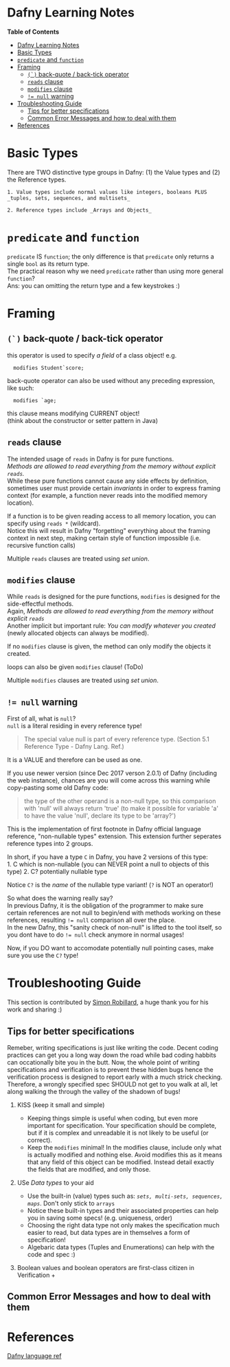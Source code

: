 # Dafny Learning Notes 

<!-- markdown-toc start - Don't edit this section. Run M-x markdown-toc-generate-toc again -->
**Table of Contents**

- [Dafny Learning Notes](#dafny-learning-notes)
- [Basic Types](#basic-types)
- [`predicate` and `function`](#predicate-and-function)
- [Framing](#framing)
    - [``(`)`` back-quote / back-tick operator](#-back-quote--back-tick-operator)
    - [`reads` clause](#reads-clause)
    - [`modifies` clause](#modifies-clause)
    - [`!= null` warning](#-null-warning)
- [Troubleshooting Guide](#troubleshooting-guide)
    - [Tips for better specifications](#tips-for-better-specifications)
    - [Common Error Messages and how to deal with them](#common-error-messages-and-how-to-deal-with-them)
- [References](#references)

<!-- markdown-toc end -->



# Basic Types 
There are TWO distinctive type groups in Dafny: (1) the Value types and (2) the Reference types. 

	1. Value types include normal values like integers, booleans PLUS _tuples, sets, sequences, and multisets_  

	2. Reference types include _Arrays and Objects_  

# `predicate` and `function`
`predicate` IS `function`; the only difference is that `predicate` only returns a single `bool` as its return type.  
The practical reason why we need `predicate` rather than using more general `function`?  
Ans: you can omitting the return type and a few keystrokes :)  


# Framing

## ``(`)`` back-quote / back-tick operator 
this operator is used to specify _a field_ of a class object! 
e.g. 
```
  modifies Student`score;
```

back-quote operator can also be used without any preceding expression, like such: 
```
  modifies `age; 
```
this clause means modifying CURRENT object!  
(think about the constructor or setter pattern in Java) 


## `reads` clause 
The intended usage of `reads` in Dafny is for pure functions.  
*Methods are allowed to read everything from the memory without explicit `reads`.*  
While these pure functions cannot cause any side effects by definition, sometimes user must provide certain _invariants_ in order to express framing context (for example, a function never reads into the modified memory location).   

If a function is to be given reading access to all memory location, you can specify using `reads *` (wildcard).  
Notice this will result in Dafny "forgetting" everything about the framing context in next step, making certain style of function impossible (i.e. recursive function calls)  

Multiple `reads` clauses are treated using _set union_.  


## `modifies` clause 
While `reads` is designed for the pure functions, `modifies` is designed for the side-effectful methods.  
Again, *Methods are allowed to read everything from the memory without explicit `reads`*  
Another implicit but important rule: *You can modify whatever you created* (newly allocated objects can always be modified).  

If no `modifies` clause is given, the method can only modify the objects it created.  

loops can also be given `modifies` clause! (ToDo)  

Multiple `modifies` clauses are treated using _set union_.  

## `!= null` warning
First of all, what is `null`?  
`null` is a literal residing in every reference type!  

> The special value null is part of every reference type. (Section 5.1 Reference Type - Dafny Lang. Ref.)

It is a VALUE and therefore can be used as one.  

If you use newer version (since Dec 2017 verson 2.0.1) of Dafny (including the web instance), chances are you will come across this warning while copy-pasting some old Dafny code: 

> the type of the other operand is a non-null type, so this comparison with 'null' will always return 'true' (to make it possible for variable 'a' to have the value 'null', declare its type to be 'array?<int>')	

This is the implementation of first footnote in Dafny official language reference, "non-nullable types" extension. This extension further seperates reference types into 2 groups. 

In short, if you have a type `C` in Dafny, you have 2 versions of this type:  
	1. C which is non-nullable (you can NEVER point a null to objects of this type)
	2. C? potentially nullable type
	
Notice `C?` is the _name_ of the nullable type variant! (`?` is NOT an operator!)  

So what does the warning really say?  
In previous Dafny, it is the obligation of the programmer to make sure certain references are not null to begin/end with methods working on these references, resulting `!= null` comparison all over the place.  
In the new Dafny, this "sanity check of non-null" is lifted to the tool itself, so you dont have to do `!= null` check anymore in normal usages!  

Now, if you DO want to accomodate potentially null pointing cases, make sure you use the `C?` type!  



# Troubleshooting Guide 
This section is contributed by [Simon Robillard](http://cse.chalmers.se/~simrob/), a huge thank you for his work and sharing :) 

## Tips for better specifications 
Remeber, writing specifications is just like writing the code. Decent coding practices can get you a long way down the road while bad coding habbits can occationally bite you in the butt. Now, the whole point of writing specifications and verification is to prevent these hidden bugs hence the verification process is designed to report early with a much strick checking. Therefore, a wrongly specified spec SHOULD not get to you walk at all, let along walking the through the valley of the shadown of bugs! 

1. KISS (keep it small and simple) 
   + Keeping things simple is useful when coding, but even more important for specification. Your specification should be complete, but if it is complex and unreadable it is not likely to be useful (or correct).
   + Keep the `modifies` minimal! In the modifies clause, include only what is actually modified and nothing else. Avoid modifies this as it means that any field of this object can be modified. Instead detail exactly the fields that are modified, and only those.

2. USe *Data types* to your aid 
   + Use the built-in (value) types such as: *`sets, multi-sets, sequences, maps`*. Don't only stick to `arrays`
   + Notice these built-in types and their associated properties can help you in saving some specs! (e.g. uniqueness, order) 
   + Choosing the right data type not only makes the specification much easier to read, but data types are in themselves a form of specification!
   + Algebaric data types (Tuples and Enumerations) can help with the code and spec :) 

3. Boolean values and boolean operators are first-class citizen in Verification
   + 


## Common Error Messages and how to deal with them



# References
[Dafny language ref](https://github.com/Microsoft/dafny/blob/master/Docs/DafnyRef/out/DafnyRef.pdf)

